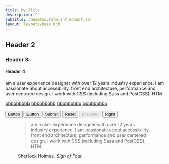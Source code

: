 ```yaml
---
title: My Title
description: ""
subtitle: cdnsmfns,fnfn,snf,mdnsnf,sd.
layout: layouts/base.njk
---
```



## Header 2
### Header 3
#### Header 4

<p class="highlight-text"> am a user experience designer with over 12 years industry experience. I am passionate about accessibility, front end architecture, performance and user centered design. I work with CSS (including Sass and PostCSS), HTM</p>  

<a href="#" target="_blank">bbbbbbbbb</a>
<a href="#">bbbbbbbbb</a>
<a href="#">bbbbbbbbb</a>
<a href="#">bbbbbbbbb</a>

<button class="button button--primary" type="button" value="Button">Button</button>
<button class="button button--secondary" type="button" value="Button">Button</button>
<button class="button button--submit" type="submit" value="Submit">Submit</button>
<button class="button button--reset" type="reset" value="Reset">Reset</button>
<button class="button button--disabled" type="button" value="Button" disabled>Disabled</button>
<button class="button button--right" type="button" value="Button">Right</button>

<figure class="quote">
  <blockquote>
  am a user experience designer with over 12 years industry experience. I am passionate about accessibility, front end architecture, performance and user centered design. I work with CSS (including Sass and PostCSS), HTM
  </blockquote>
  <figcaption>Sherlock Holmes, <cite>Sign of Four</cite></figcaption>
</figure>



